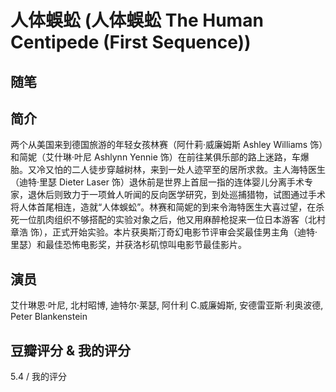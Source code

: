 # 人体蜈蚣 (人体蜈蚣 The Human Centipede (First Sequence))

## 随笔

## 简介

两个从美国来到德国旅游的年轻女孩林赛（阿什莉·威廉姆斯 Ashley Williams 饰）和简妮（艾什琳·叶尼 Ashlynn Yennie 饰）在前往某俱乐部的路上迷路，车爆胎。又冷又怕的二人徒步穿越树林，来到一处人迹罕至的居所求救。主人海特医生（迪特·里瑟 Dieter Laser 饰）退休前是世界上首屈一指的连体婴儿分离手术专家，退休后则致力于一项耸人听闻的反向医学研究，到处巡捕猎物，试图通过手术将人体首尾相连，造就“人体蜈蚣”。林赛和简妮的到来令海特医生大喜过望，在杀死一位肌肉组织不够搭配的实验对象之后，他又用麻醉枪捉来一位日本游客（北村章浩 饰），正式开始实验。本片获奥斯汀奇幻电影节评审会奖最佳男主角（迪特·里瑟）和最佳恐怖电影奖，并获洛杉矶惊叫电影节最佳影片。

## 演员

艾什琳恩·叶尼, 北村昭博, 迪特尔·莱瑟, 阿什利 C.威廉姆斯, 安德雷亚斯·利奥波德, Peter Blankenstein

## 豆瓣评分 & 我的评分

5.4 / 我的评分
